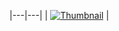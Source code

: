 |---|---|
| [![Thumbnail](/assets/images/thumbnails/THUMBNAIL)](<LINK>) | [**<title>**](LINK)<br>DATE<br>DESC |
| [**<title>**](LINK)<br>DATE<br>DESC | [![Thumbnail](/assets/images/thumbnails/THUMBNAIL)](<LINK>) |
